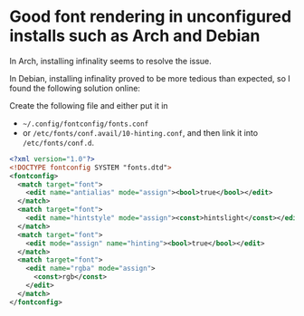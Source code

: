 # Good font rendering in unconfigured installs such as Arch and Debian

In Arch, installing infinality seems to resolve the issue.

In Debian, installing infinality proved to be more tedious than expected, so I
found the following solution online:

Create the following file and either put it in

- `~/.config/fontconfig/fonts.conf`
- or `/etc/fonts/conf.avail/10-hinting.conf`, and then link it into `/etc/fonts/conf.d`.

```xml
<?xml version="1.0"?>
<!DOCTYPE fontconfig SYSTEM "fonts.dtd">
<fontconfig>
  <match target="font">
    <edit name="antialias" mode="assign"><bool>true</bool></edit>
  </match>
  <match target="font">
    <edit name="hintstyle" mode="assign"><const>hintslight</const></edit>
  </match>
  <match target="font">
    <edit mode="assign" name="hinting"><bool>true</bool></edit>
  </match>
  <match target="font">
    <edit name="rgba" mode="assign">
      <const>rgb</const>
    </edit>
  </match>
</fontconfig>
```
